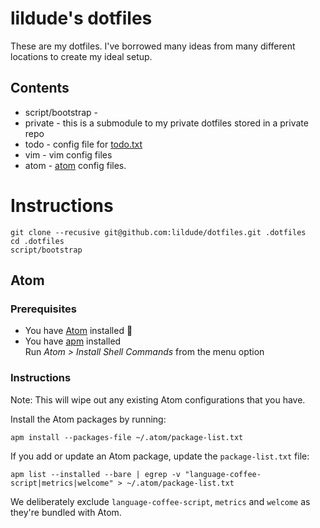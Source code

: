 # lildude's dotfiles

These are my dotfiles.  I've borrowed many ideas from many different locations to create my ideal setup.

## Contents

* script/bootstrap -
* private - this is a submodule to my private dotfiles stored in a private repo
* todo - config file for [todo.txt](http://todotxt.com/)
* vim - vim config files
* atom - [atom](http://atom.io) config files.

# Instructions

```
git clone --recusive git@github.com:lildude/dotfiles.git .dotfiles
cd .dotfiles
script/bootstrap
```

## Atom
### Prerequisites

- You have [Atom](https://atom.io/) installed :rocket:
- You have [apm](https://github.com/atom/apm) installed  
  Run *Atom > Install Shell Commands* from the menu option

### Instructions

Note: This will wipe out any existing Atom configurations that you have.

Install the Atom packages by running:

```
apm install --packages-file ~/.atom/package-list.txt
```

If you add or update an Atom package, update the `package-list.txt` file:

```
apm list --installed --bare | egrep -v "language-coffee-script|metrics|welcome" > ~/.atom/package-list.txt
```

We deliberately exclude `language-coffee-script`, `metrics` and `welcome` as they're bundled with Atom.
